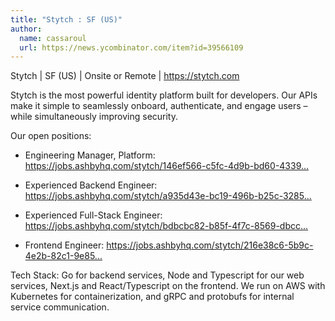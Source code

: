 ```yaml
---
title: "Stytch : SF (US)"
author:
  name: cassaroul
  url: https://news.ycombinator.com/item?id=39566109
---
```

Stytch | SF (US) | Onsite or Remote | <a href="https:&#x2F;&#x2F;stytch.com" rel="nofollow">https:&#x2F;&#x2F;stytch.com</a>

Stytch is the most powerful identity platform built for developers. Our APIs make it simple to seamlessly onboard, authenticate, and engage users – while simultaneously improving security.

Our open positions:

* Engineering Manager, Platform: <a href="https:&#x2F;&#x2F;jobs.ashbyhq.com&#x2F;stytch&#x2F;146ef566-c5fc-4d9b-bd60-433910968853?departmentId=0c06150f-b42c-40c2-a0f4-271b9a2ab26b&amp;utm_source=V3L7r47O6j">https:&#x2F;&#x2F;jobs.ashbyhq.com&#x2F;stytch&#x2F;146ef566-c5fc-4d9b-bd60-4339...</a>

* Experienced Backend Engineer: <a href="https:&#x2F;&#x2F;jobs.ashbyhq.com&#x2F;stytch&#x2F;a935d43e-bc19-496b-b25c-32852eff0d91?departmentId=0c06150f-b42c-40c2-a0f4-271b9a2ab26b&amp;utm_source=V3L7r47O6j">https:&#x2F;&#x2F;jobs.ashbyhq.com&#x2F;stytch&#x2F;a935d43e-bc19-496b-b25c-3285...</a>

* Experienced Full-Stack Engineer: <a href="https:&#x2F;&#x2F;jobs.ashbyhq.com&#x2F;stytch&#x2F;bdbcbc82-b85f-4f7c-8569-dbccabbf98a4?departmentId=0c06150f-b42c-40c2-a0f4-271b9a2ab26b&amp;utm_source=V3L7r47O6j">https:&#x2F;&#x2F;jobs.ashbyhq.com&#x2F;stytch&#x2F;bdbcbc82-b85f-4f7c-8569-dbcc...</a>

* Frontend Engineer: <a href="https:&#x2F;&#x2F;jobs.ashbyhq.com&#x2F;stytch&#x2F;216e38c6-5b9c-4e2b-82c1-9e85da5af1a1?departmentId=0c06150f-b42c-40c2-a0f4-271b9a2ab26b&amp;utm_source=V3L7r47O6j">https:&#x2F;&#x2F;jobs.ashbyhq.com&#x2F;stytch&#x2F;216e38c6-5b9c-4e2b-82c1-9e85...</a>

Tech Stack: Go for backend services, Node and Typescript for our web services, Next.js and React&#x2F;Typescript on the frontend. We run on AWS with Kubernetes for containerization, and gRPC and protobufs for internal service communication.
